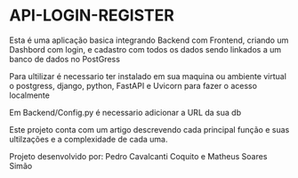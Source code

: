 # API-LOGIN-REGISTER
Esta é uma aplicação basica integrando Backend com Frontend, criando um Dashbord com login, e cadastro com todos os dados sendo linkados a um banco de dados no PostGress

Para ultilizar é necessario ter instalado em sua maquina ou ambiente virtual o postgress, django, python, FastAPI e Uvicorn para fazer o acesso localmente

Em Backend/Config.py é necessario adicionar a URL da sua db

Este projeto conta com um artigo descrevendo cada principal função e suas ultilzações e a complexidade de cada uma.

Projeto desenvolvido por: Pedro Cavalcanti Coquito e Matheus Soares Simão
